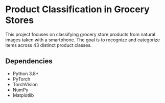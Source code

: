 # Product Classification in Grocery Stores

This project focuses on classifying grocery store products from natural images taken with a smartphone. The goal is to recognize and categorize items across 43 distinct product classes.

## Dependencies

- Python 3.8+
- PyTorch
- TorchVision
- NumPy
- Matplotlib
